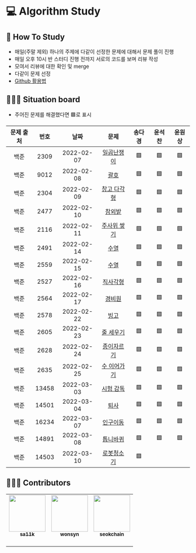 # 💻 Algorithm Study

## 📄 How To Study
- 매일(주말 제외) 하나의 주제에 다같이 선정한 문제에 대해서 문제 풀이 진행
- 매일 오후 10시 반 스터디 진행 전까지 서로의 코드를 보며 리뷰 작성
- 모여서 리뷰에 대한 확인 및 merge
- 다같이 문제 선정
- [Github 활용법](./docs)

## 🧑🏽‍💻 Situation board
- 주어진 문제를 해결했다면 🟩로 표시

| 문제 출처| 번호     | 날짜     | 문제      | 송다경  | 윤석찬  | 윤원상  |
| :--------: | :--------: | :--------: | :--------: | :-------: | :-------: | :-------: |
| 백준     | 2309     |2022-02-07|[일곱난쟁이](https://www.acmicpc.net/problem/2309) |  🟩   |    🟩   |    🟩 |
| 백준     | 9012     |2022-02-08|[괄호](https://www.acmicpc.net/problem/9012) |  🟩  |  🟩   | 🟩   |
| 백준     | 2304     |2022-02-09|[창고 다각형](https://www.acmicpc.net/problem/2304) |  🟩 | 🟩     | 🟩  |
| 백준     | 2477     |2022-02-10|[참외밭](https://www.acmicpc.net/problem/2477) | 🟩 |  🟩     | 🟩  |
| 백준     | 2116     |2022-02-11|[주사위 쌓기](https://www.acmicpc.net/problem/2116) |  🟩    | 🟩     |  🟩 |
| 백준     | 2491     |2022-02-14|[수열](https://www.acmicpc.net/problem/2491) |  🟩  |  🟩   |  🟩    |
| 백준     | 2559     |2022-02-15|[수열](https://www.acmicpc.net/problem/2559) | 🟩  |  🟩  |  🟩   |
| 백준     | 2527     |2022-02-16|[직사각형](https://www.acmicpc.net/problem/2527) | 🟩 | 🟩    | 🟩  |
| 백준     | 2564     |2022-02-17|[경비원](https://www.acmicpc.net/problem/2564) |   🟩 |   🟩 | 🟩  |
| 백준     | 2578     |2022-02-22|[빙고](https://www.acmicpc.net/problem/2578) |  🟩  |  🟩   | 🟩  |
| 백준     | 2605     |2022-02-23|[줄 세우기](https://www.acmicpc.net/problem/2605) |   🟩 | 🟩  | 🟩 |
| 백준     | 2628     |2022-02-24|[종이자르기](https://www.acmicpc.net/problem/2628) |  🟩  | 🟩 | 🟩 |
| 백준     | 2635     |2022-02-25|[수 이어가기](https://www.acmicpc.net/problem/2635) | 🟩 | 🟩 |🟩|
| 백준     | 13458    |2022-03-03|[시험 감독](https://www.acmicpc.net/problem/13458) |  🟩 | 🟩 | 🟩  |
| 백준     | 14501    |2022-03-04|[퇴사](https://www.acmicpc.net/problem/14501) | 🟩  |🟩  |  🟩  |
| 백준     | 16234    |2022-03-07|[인구이동](https://www.acmicpc.net/problem/16234) | 🟩   |🟩  | 🟩   |
| 백준     | 14891    |2022-03-08|[톱니바퀴](https://www.acmicpc.net/problem/14891) | 🟩  |  🟩  | 🟩 |
| 백준     | 14503    |2022-03-10|[로봇청소기](https://www.acmicpc.net/problem/14503) |  🟩 |   | |

## 🙋🏻‍♂️ Contributors

<table>
  <tr>
    <td align="center"><a href="https://github.com/sa11k"><img src="https://avatars.githubusercontent.com/u/63536606?v=4?s=100" width="100px;" alt=""/><br /><sub><b>sa11k</b><br></sub></a><br /></td>
    <td align="center"><a href="https://github.com/wonsyn"><img src="https://avatars.githubusercontent.com/u/82020255?v=4?s=100" width="100px;" alt=""/><br /><sub><b>wonsyn</b><br></sub></a><br /></td>
    <td align="center"><a href="https://github.com/seokchain"><img src="https://avatars.githubusercontent.com/u/98997009?v=4?s=100" width="100px;" alt=""/><br /><sub><b>seokchain</b><br></sub></a><br /></td>
  </tr>
</table>
